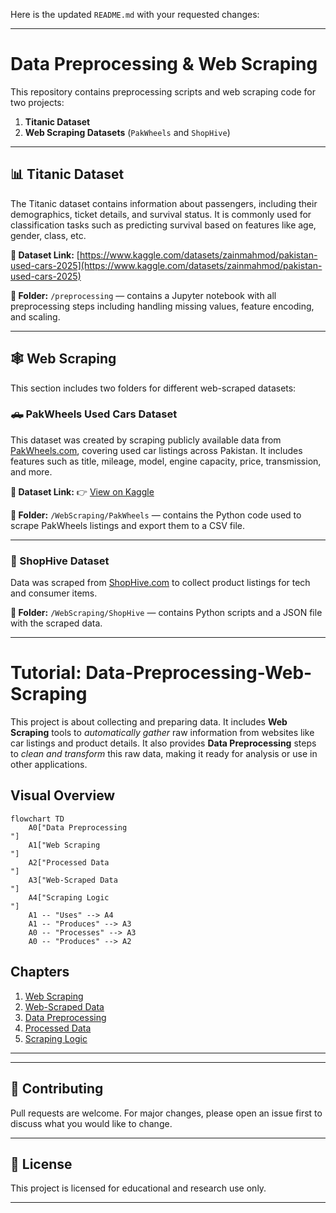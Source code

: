 Here is the updated `README.md` with your requested changes:

---

# Data Preprocessing & Web Scraping

This repository contains preprocessing scripts and web scraping code for two projects:

1. **Titanic Dataset**
2. **Web Scraping Datasets** (`PakWheels` and `ShopHive`)

---

## 📊 Titanic Dataset

The Titanic dataset contains information about passengers, including their demographics, ticket details, and survival status.
It is commonly used for classification tasks such as predicting survival based on features like age, gender, class, etc.

**🔗 Dataset Link:**
[https://www.kaggle.com/datasets/zainmahmod/pakistan-used-cars-2025](https://www.kaggle.com/datasets/zainmahmod/pakistan-used-cars-2025)

**📁 Folder:**
`/preprocessing` — contains a Jupyter notebook with all preprocessing steps including handling missing values, feature encoding, and scaling.

---

## 🕸️ Web Scraping

This section includes two folders for different web-scraped datasets:

### 🛻 PakWheels Used Cars Dataset

This dataset was created by scraping publicly available data from [PakWheels.com](https://www.pakwheels.com), covering used car listings across Pakistan.
It includes features such as title, mileage, model, engine capacity, price, transmission, and more.

**🔗 Dataset Link:**
👉 [View on Kaggle](https://www.kaggle.com/datasets/zainmahmod/pakistan-used-cars-2025)

**📁 Folder:**
`/WebScraping/PakWheels` — contains the Python code used to scrape PakWheels listings and export them to a CSV file.

---

### 🛒 ShopHive Dataset

Data was scraped from [ShopHive.com](https://www.shophive.com) to collect product listings for tech and consumer items.

**📁 Folder:**
`/WebScraping/ShopHive` — contains Python scripts and a JSON file with the scraped data.

---

# Tutorial: Data-Preprocessing-Web-Scraping

This project is about collecting and preparing data.
It includes **Web Scraping** tools to _automatically gather_ raw information from websites like car listings and product details.
It also provides **Data Preprocessing** steps to _clean and transform_ this raw data, making it ready for analysis or use in other applications.

## Visual Overview

```mermaid
flowchart TD
    A0["Data Preprocessing
"]
    A1["Web Scraping
"]
    A2["Processed Data
"]
    A3["Web-Scraped Data
"]
    A4["Scraping Logic
"]
    A1 -- "Uses" --> A4
    A1 -- "Produces" --> A3
    A0 -- "Processes" --> A3
    A0 -- "Produces" --> A2
```

## Chapters

1. [Web Scraping
   ](01_web_scraping_.md)
2. [Web-Scraped Data
   ](02_web_scraped_data_.md)
3. [Data Preprocessing
   ](03_data_preprocessing_.md)
4. [Processed Data
   ](04_processed_data_.md)
5. [Scraping Logic
   ](05_scraping_logic_.md)

---

---

## 🤝 Contributing

Pull requests are welcome. For major changes, please open an issue first to discuss what you would like to change.

---

## 📄 License

This project is licensed for educational and research use only.

---


